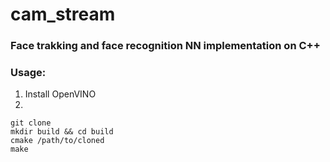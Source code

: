 # cam_stream

### Face trakking and face recognition NN implementation on C++

### Usage:

1. Install OpenVINO
2.
```
git clone  
mkdir build && cd build
cmake /path/to/cloned
make
```
